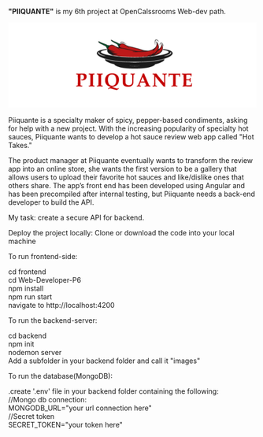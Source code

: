 <strong>"PIIQUANTE"</strong> is my 6th project at OpenCalssrooms Web-dev path.

![Alt Text](piiquant-pic.png)


Piiquante is a specialty maker of spicy, pepper-based condiments, asking for help with a new project. With the increasing popularity of specialty hot sauces, Piiquante wants to develop a hot sauce review web app called "Hot Takes."

The product manager at Piiquante eventually wants to transform the review app into an online store, she wants the first version to be a gallery that allows users to upload their favorite hot sauces and like/dislike ones that others share. The app’s front end has been developed using Angular and has been precompiled after internal testing, but Piiquante needs a back-end developer to build the API.

My task: create a secure API for backend.

Deploy the project locally:
Clone or download the code into your local machine

To run frontend-side:

cd frontend<br>
cd Web-Developer-P6<br>
npm install<br>
npm run start<br>
navigate to http://localhost:4200

To run the backend-server:

cd backend<br>
npm init<br>
nodemon server<br>
Add a subfolder in your backend folder and call it "images" 

To run the database(MongoDB):

.create '.env' file in your backend folder containing the following:<br>
    //Mongo db connection:<br>
    MONGODB_URL="your url connection here"<br>
    //Secret token<br>
    SECRET_TOKEN="your token here"



